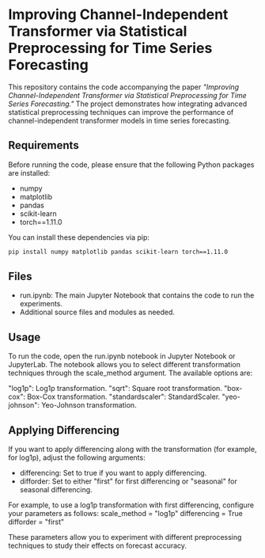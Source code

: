 # Improving Channel-Independent Transformer via Statistical Preprocessing for Time Series Forecasting

This repository contains the code accompanying the paper *"Improving Channel-Independent Transformer via Statistical Preprocessing for Time Series Forecasting."* The project demonstrates how integrating advanced statistical preprocessing techniques can improve the performance of channel-independent transformer models in time series forecasting.

## Requirements

Before running the code, please ensure that the following Python packages are installed:

- numpy
- matplotlib
- pandas
- scikit-learn
- torch==1.11.0

You can install these dependencies via pip:

```bash
pip install numpy matplotlib pandas scikit-learn torch==1.11.0
```

## Files

- run.ipynb: The main Jupyter Notebook that contains the code to run the experiments.
- Additional source files and modules as needed.

## Usage
To run the code, open the run.ipynb notebook in Jupyter Notebook or JupyterLab. The notebook allows you to select different transformation techniques through the scale_method argument. The available options are:

"log1p": Log1p transformation.
"sqrt": Square root transformation.
"box-cox": Box-Cox transformation.
"standardscaler": StandardScaler.
"yeo-johnson": Yeo-Johnson transformation.

## Applying Differencing
If you want to apply differencing along with the transformation (for example, for log1p), adjust the following arguments:

- differencing: Set to true if you want to apply differencing.
- difforder: Set to either "first" for first differencing or "seasonal" for seasonal differencing.

For example, to use a log1p transformation with first differencing, configure your parameters as follows:
scale_method = "log1p"
differencing = True
difforder = "first"

These parameters allow you to experiment with different preprocessing techniques to study their effects on forecast accuracy.


